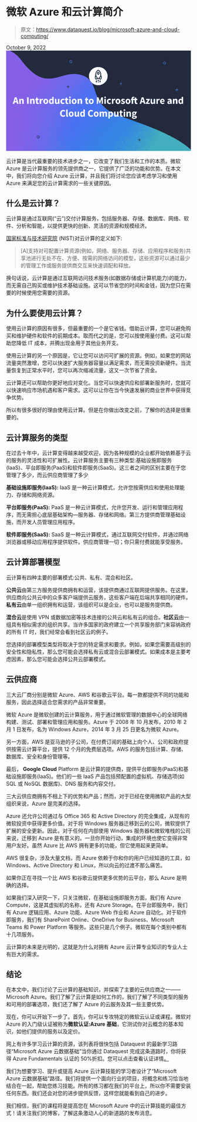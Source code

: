 # 微软 Azure 和云计算简介

> 原文：<https://www.dataquest.io/blog/microsoft-azure-and-cloud-computing/>

October 9, 2022![](img/b0209f98583595e38f5e01c7eb878603.png)

云计算是当代最重要的技术进步之一，它改变了我们生活和工作的本质。微软 Azure 是云计算服务的领先提供商之一，它提供了广泛的功能和优势。在本文中，我们将向您介绍 Azure 云计算，并且我们将讨论您应该考虑学习和使用 Azure 来满足您的云计算需求的一些关键原因。

## 什么是云计算？

云计算是通过互联网(“云”)交付计算服务，包括服务器、存储、数据库、网络、软件、分析和智能，以提供更快的创新、灵活的资源和规模经济。

[国家标准与技术研究院](https://www.nist.gov/news-events/news/2011/10/final-version-nist-cloud-computing-definition-published#:~:text=According%20to%20the%20official%20NIST,and%20released%20with%20minimal%20management) (NIST)对云计算的定义如下:

> [A]支持对可配置计算资源(例如，网络、服务器、存储、应用程序和服务)共享池进行无处不在、方便、按需的网络访问的模型，这些资源可以通过最少的管理工作或服务提供商交互来快速调配和释放。

换句话说，云计算是通过互联网访问技术服务(如数据存储或计算机能力)的能力，而无需自己购买或维护技术基础设施。这可以节省您的时间和金钱，因为您只在需要的时候使用您需要的资源。

## **为什么要使用云计算？**

使用云计算的原因有很多，但最重要的一个是它省钱。借助云计算，您可以避免购买和维护硬件和软件的前期成本。取而代之的是，您可以按使用量付费。这可以帮助您降低 IT 成本，并腾出现金用于其他业务开支。

使用云计算的另一个原因是，它让您可以访问可扩展的资源。例如，如果您的网站流量突然激增，您可以快速扩大服务器容量以满足需求，而无需投资新硬件。当流量恢复到正常水平时，您可以再次缩减流量，这又一次节省了资金。

云计算还可以帮助你更好地应对变化。当您可以快速供应和部署新服务时，您就可以快速响应市场机遇和客户需求。这可以让你在当今快速发展的商业世界中获得竞争优势。

所以有很多很好的理由使用云计算。但是在你做出改变之前，了解你的选择是很重要的。

## 云计算服务的类型

在过去十年中，云计算变得越来越受欢迎，因为各种规模的企业都开始依赖基于云的服务的灵活性和可扩展性。云计算服务主要有三种类型:基础设施即服务(IaaS)、平台即服务(PaaS)和软件即服务(SaaS)。这三者之间的区别主要在于您管理了多少，而云供应商管理了多少

**基础设施即服务(IaaS):** IaaS 是一种云计算模式，允许您按需供应和使用处理能力、存储和网络资源。

**平台即服务(PaaS):** PaaS 是一种云计算模式，允许您开发、运行和管理应用程序，而无需担心底层基础架构—服务器、存储和网络。第三方提供商管理基础设施，而开发人员管理应用程序。

**软件即服务(SaaS):** SaaS 是一种云计算模式，通过互联网交付软件，并通过网络浏览器或移动应用程序提供软件。供应商管理一切；你只需付费就能享受服务。

## 云计算部署模型

云计算有四种主要的部署模式:公共、私有、混合和社区。

**公共云**由第三方服务提供商拥有和运营，该提供商通过互联网提供服务。在这里，供应商向公共云中的众多客户端提供云服务，这些客户端在后端共享相同的硬件。**私有云**由单一组织拥有和运营，该组织可以是企业，也可以是服务提供商。

**混合云**是使用 VPN 或数据加密等技术连接的公共云和私有云的组合。**社区云**由一组具有相似需求的组织共享。当许多国家的政府建立一个共享服务部门来容纳政府的所有 IT 时，我们经常会看到社区云的例子。

您选择的部署模型类型将取决于您的特定需求和要求。例如，如果您需要高级别的安全性和隐私性，那么您可能会选择私有云或混合云部署模式。如果成本是主要考虑因素，那么您可能会选择公共云部署模式。

## 云供应商

三大云厂商分别是微软 Azure、AWS 和谷歌云平台。每一款都提供不同的功能和服务，因此选择适合您需求的产品非常重要。

微软 Azure 是微软创建的云计算服务，用于通过微软管理的数据中心的全球网络构建、测试、部署和管理应用和服务。Azure 于 2008 年 10 月发布，2010 年 2 月 1 日发布，名为 Windows Azure，2014 年 3 月 25 日更名为微软 Azure。

另一方面，AWS 是亚马逊的子公司，在付费订阅的基础上向个人、公司和政府提供按需云计算平台，提供 12 个月的免费层选项。AWS 的服务包括计算、存储、数据库、安全和身份管理等。

最后， **Google Cloud** Platform 是云计算的提供商，提供平台即服务(PaaS)和基础设施即服务(IaaS)。他们的一些 IaaS 产品包括预配置的虚拟机、存储选项(如 SQL 或 NoSQL 数据库)、DNS 服务和内容交付。

三大云供应商拥有不相上下的优势和产品；然而，对于已经在使用微软产品的大型组织来说，Azure 是完美的选择。

Azure 还允许公司通过与 Office 365 和 Active Directory 的完全集成，从现有的微软投资中获得更多价值。对于将 Windows 服务器迁移到云的公司，微软提供了扩展的安全更新。因此，对于任何在内部使用 Windows 服务器和微软堆栈的公司来说，迁移到 Azure 是有意义的。一旦你开始行动，集成的环境也使它变得非常用户友好。虽然 Azure 比 AWS 拥有更多的功能，但它使用起来更简单。

AWS 很复杂，涉及大量文档，而 Azure 依赖于你和你的用户已经知道的工具，如 Windows、Active Directory 和 Linux，所以向云的过渡不那么痛苦。

如果你正在寻找一个比 AWS 和谷歌云提供更多优势的云平台，那么 Azure 是明确的选择。

如果我们深入研究一下，只关注微软，在基础设施即服务方面，我们有 Azure Compute，这是其虚拟机的名称，还有 Azure Storage。在平台即服务中，我们有 Azure 逻辑应用、Azure 功能、Azure Web 作业和 Azure 自动化。对于软件即服务，我们有 SharePoint Online、OneDrive for Business、Microsoft Teams 和 Power Platform 等服务。这些只是几个例子。微软在每个类别中都有十几项服务。

云计算的未来是光明的，这就是为什么对拥有 Azure 云计算专业知识的专业人士有巨大的需求。

## **结论**

在本文中，我们讨论了云计算的基础知识，并探索了主要的云供应商之一——Microsoft Azure。我们了解了云计算是如何工作的，我们了解了不同类型的服务和可用的部署选项，我们还了解了 Azure 的云服务及其一些主要优势。

现在，你可以开始下一步了。首先，你可以专攻特定的微软云认证或课程。微软对 Azure 的入门级认证被称为**微软认证:Azure 基础**，它测试你对云概念的基本知识，如他们提供的服务以及定价。

网上有许多学习云计算的资源，该列表将很快包括 Dataquest 的最新学习路径“Microsoft Azure 云数据基础”当你通过 Dataquest 完成这条道路时，你将获得 Azure Fundamentals 认证的 50%折扣。您可以点击查看认证详情[。](https://docs.microsoft.com/en-us/certifications/azure-data-fundamentals/)

我们为想要学习、提升或提高 Azure 云计算技能的学习者设计了“Microsoft Azure 云数据基础”路径。我们将提供一个面向行业的项目，将概念和练习恰当地结合在一起，帮助您练习技能。所有的练习都在我们的平台上，所以你不需要安装任何东西。我们还会对您的进步提供反馈，这样您就能看到自己的进步。

我们相信，我们的课程将是提高您在 Microsoft Azure 中的云计算技能的最佳方式！请关注我们的博客，了解这条激动人心的新道路的发布消息。